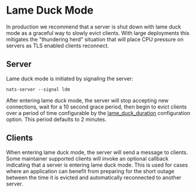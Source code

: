 # Lame Duck Mode

In production we recommend that a server is shut down with ​lame duck mode​ as a graceful way to slowly evict clients. With large deployments this mitigates the "thundering herd" situation that will place CPU pressure on servers as TLS enabled clients reconnect.

## Server

Lame duck mode is initiated by signaling the server:

```text
nats-server --signal ldm
```

After entering lame duck mode, the server will stop accepting new connections, wait for a 10 second grace period, then begin to evict clients over a period of time configurable by the [lame\_duck\_duration](https://docs.nats.io/nats-server/configuration#runtime-configuration) configuration option. This period defaults to 2 minutes.

## Clients

When entering lame duck mode, the server will send a message to clients. Some maintainer supported clients will invoke an optional callback indicating that a server is entering lame duck mode. This is used for cases where an application can benefit from preparing for the short outage between the time it is evicted and automatically reconnected to another server.

